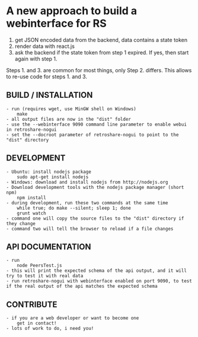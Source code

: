 A new approach to build a webinterface for RS
=============================================

1. get JSON encoded data from the backend, data contains a state token
2. render data with react.js
3. ask the backend if the state token from step 1 expired. If yes, then start again with step 1.

Steps 1. and 3. are common for most things, only Step 2. differs. This allows to re-use code for steps 1. and 3.

BUILD / INSTALLATION
------------

	- run (requires wget, use MinGW shell on Windows)
		make
	- all output files are now in the "dist" folder
	- use the --webinterface 9090 command line parameter to enable webui in retroshare-nogui
	- set the --docroot parameter of retroshare-nogui to point to the "dist" directory

DEVELOPMENT
-----------

	- Ubuntu: install nodejs package
		sudo apt-get install nodejs
	- Windows: download and install nodejs from http://nodejs.org
	- Download development tools with the nodejs package manager (short npm)
		npm install
	- during development, run these two commands at the same time
		while true; do make --silent; sleep 1; done
		grunt watch
	- command one will copy the source files to the "dist" directory if they change
	- command two will tell the browser to reload if a file changes

API DOCUMENTATION
-----------------

	- run
		node PeersTest.js
	- this will print the expected schema of the api output, and it will try to test it with real data
	- run retroshare-nogui with webinterface enabled on port 9090, to test if the real output of the api matches the expected schema

CONTRIBUTE
----------
	
	- if you are a web developer or want to become one
		get in contact!
	- lots of work to do, i need you!